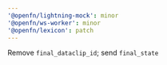 ```yaml
---
'@openfn/lightning-mock': minor
'@openfn/ws-worker': minor
'@openfn/lexicon': patch
---
```


Remove `final_dataclip_id`; send `final_state`
